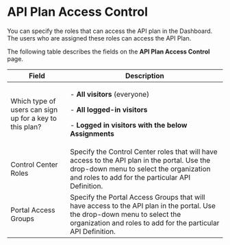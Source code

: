 ﻿---
sidebar_position: 8
---

# API Plan Access Control

<head>
  <meta name="guidename" content="API Management"/>
  <meta name="context" content="GUID-eaa8214a-58ef-41c3-aa88-0f13bba09d4f"/>
</head>

You can specify the roles that can access the API plan in the Dashboard. The users who are assigned these roles can access the API Plan. 

The following table describes the fields on the **API Plan Access Control** page. 

|**Field** |**Description** |
| ------- | ------- |
|Which type of users can sign up for a key to this plan?|<p>- **All visitors** (everyone) </p><p>- **All logged-in visitors**</p><p>- **Logged in visitors with the below Assignments**</p>|
|Control Center Roles|Specify the Control Center roles that will have access to the API plan in the portal. Use the drop-down menu to select the organization and roles to add for the particular API Definition. |
|Portal Access Groups|Specify the Portal Access Groups that will have access to the API plan in the portal. Use the drop-down menu to select the organization and roles to add for the particular API Definition. |

